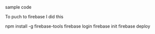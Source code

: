 sample code 

To puch to firebase I did this

npm install -g firebase-tools
firebase login
firebase init
firebase deploy

